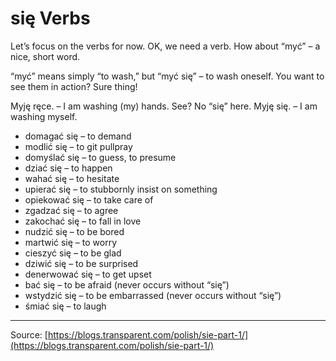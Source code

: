 # się Verbs

Let’s focus on the verbs for now.
OK, we need a verb. How about “myć” – a nice, short word.

“myć” means simply “to wash,” but
“myć się” – to wash oneself.
You want to see them in action? Sure thing!

Myję ręce. – I am washing (my) hands. See? No “się” here.
Myję się. – I am washing myself.


* domagać się – to demand
* modlić się – to git pullpray
* domyślać się – to guess, to presume
* dziać się – to happen
* wahać się – to hesitate
* upierać się – to stubbornly insist on something
* opiekować się – to take care of
* zgadzać się – to agree
* zakochać się – to fall in love
* nudzić się – to be bored
* martwić się – to worry
* cieszyć się – to be glad
* dziwić się – to be surprised
* denerwować się – to get upset
* bać się – to be afraid (never occurs without “się”)
* wstydzić się – to be embarrassed (never occurs without “się”)
* śmiać się – to laugh

------
Source: 
[https://blogs.transparent.com/polish/sie-part-1/](https://blogs.transparent.com/polish/sie-part-1/)